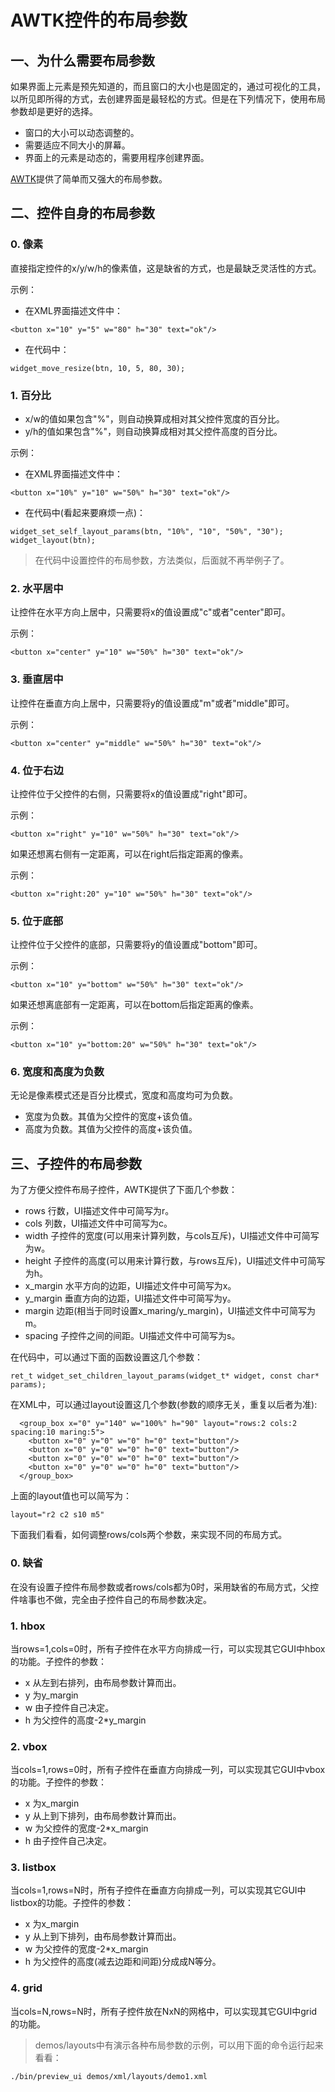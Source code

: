 # AWTK控件的布局参数

## 一、为什么需要布局参数

如果界面上元素是预先知道的，而且窗口的大小也是固定的，通过可视化的工具，以所见即所得的方式，去创建界面是最轻松的方式。但是在下列情况下，使用布局参数却是更好的选择。

* 窗口的大小可以动态调整的。
* 需要适应不同大小的屏幕。
* 界面上的元素是动态的，需要用程序创建界面。

[AWTK](https://github.com/zlgopen/awtk)提供了简单而又强大的布局参数。

## 二、控件自身的布局参数

### 0. 像素

直接指定控件的x/y/w/h的像素值，这是缺省的方式，也是最缺乏灵活性的方式。

示例：

* 在XML界面描述文件中：

```
<button x="10" y="5" w="80" h="30" text="ok"/>
```
* 在代码中：

```
widget_move_resize(btn, 10, 5, 80, 30);
```

### 1. 百分比

* x/w的值如果包含"%"，则自动换算成相对其父控件宽度的百分比。
* y/h的值如果包含"%"，则自动换算成相对其父控件高度的百分比。

示例：

* 在XML界面描述文件中：

```
<button x="10%" y="10" w="50%" h="30" text="ok"/>
```

* 在代码中(看起来要麻烦一点)：

```
widget_set_self_layout_params(btn, "10%", "10", "50%", "30");
widget_layout(btn);
```
> 在代码中设置控件的布局参数，方法类似，后面就不再举例子了。

### 2. 水平居中

让控件在水平方向上居中，只需要将x的值设置成"c"或者"center"即可。

示例：

```
<button x="center" y="10" w="50%" h="30" text="ok"/>
```

### 3. 垂直居中

让控件在垂直方向上居中，只需要将y的值设置成"m"或者"middle"即可。

示例：

```
<button x="center" y="middle" w="50%" h="30" text="ok"/>
```

### 4. 位于右边

让控件位于父控件的右侧，只需要将x的值设置成"right"即可。

示例：

```
<button x="right" y="10" w="50%" h="30" text="ok"/>
```

如果还想离右侧有一定距离，可以在right后指定距离的像素。

示例：

```
<button x="right:20" y="10" w="50%" h="30" text="ok"/>
```

### 5. 位于底部

让控件位于父控件的底部，只需要将y的值设置成"bottom"即可。

示例：

```
<button x="10" y="bottom" w="50%" h="30" text="ok"/>
```

如果还想离底部有一定距离，可以在bottom后指定距离的像素。

示例：

```
<button x="10" y="bottom:20" w="50%" h="30" text="ok"/>
```

### 6. 宽度和高度为负数

无论是像素模式还是百分比模式，宽度和高度均可为负数。

* 宽度为负数。其值为父控件的宽度+该负值。
* 高度为负数。其值为父控件的高度+该负值。

## 三、子控件的布局参数

为了方便父控件布局子控件，AWTK提供了下面几个参数：

* rows 行数，UI描述文件中可简写为r。
* cols 列数，UI描述文件中可简写为c。
* width 子控件的宽度(可以用来计算列数，与cols互斥)，UI描述文件中可简写为w。
* height 子控件的高度(可以用来计算行数，与rows互斥)，UI描述文件中可简写为h。
* x\_margin 水平方向的边距，UI描述文件中可简写为x。
* y\_margin 垂直方向的边距，UI描述文件中可简写为y。
* margin 边距(相当于同时设置x\_maring/y\_margin)，UI描述文件中可简写为m。
* spacing 子控件之间的间距。UI描述文件中可简写为s。

在代码中，可以通过下面的函数设置这几个参数：

```
ret_t widget_set_children_layout_params(widget_t* widget, const char* params);
```

在XML中，可以通过layout设置这几个参数(参数的顺序无关，重复以后者为准):

```
  <group_box x="0" y="140" w="100%" h="90" layout="rows:2 cols:2 spacing:10 maring:5">
    <button x="0" y="0" w="0" h="0" text="button"/>
    <button x="0" y="0" w="0" h="0" text="button"/>
    <button x="0" y="0" w="0" h="0" text="button"/>
    <button x="0" y="0" w="0" h="0" text="button"/>
  </group_box>
```

上面的layout值也可以简写为：

```
layout="r2 c2 s10 m5"
```

下面我们看看，如何调整rows/cols两个参数，来实现不同的布局方式。

### 0. 缺省

在没有设置子控件布局参数或者rows/cols都为0时，采用缺省的布局方式，父控件啥事也不做，完全由子控件自己的布局参数决定。

### 1. hbox

当rows=1,cols=0时，所有子控件在水平方向排成一行，可以实现其它GUI中hbox的功能。子控件的参数：

* x 从左到右排列，由布局参数计算而出。
* y 为y\_margin
* w 由子控件自己决定。
* h 为父控件的高度-2*y\_margin

### 2. vbox

当cols=1,rows=0时，所有子控件在垂直方向排成一列，可以实现其它GUI中vbox的功能。子控件的参数：

* x 为x\_margin
* y 从上到下排列，由布局参数计算而出。
* w 为父控件的宽度-2*x\_margin
* h 由子控件自己决定。

### 3. listbox

当cols=1,rows=N时，所有子控件在垂直方向排成一列，可以实现其它GUI中listbox的功能。子控件的参数：

* x 为x\_margin
* y 从上到下排列，由布局参数计算而出。
* w 为父控件的宽度-2*x\_margin
* h 为父控件的高度(减去边距和间距)分成成N等分。

### 4. grid

当cols=N,rows=N时，所有子控件放在NxN的网格中，可以实现其它GUI中grid的功能。

> demos/layouts中有演示各种布局参数的示例，可以用下面的命令运行起来看看：

```
./bin/preview_ui demos/xml/layouts/demo1.xml
```
